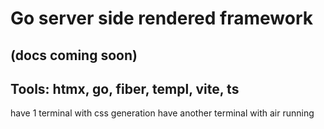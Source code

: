 # Go server side rendered framework

## (docs coming soon)

## Tools: htmx, go, fiber, templ, vite, ts

have 1 terminal with css generation
have another terminal with air running
